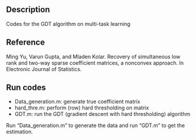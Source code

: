 ## Description
Codes for the GDT algorithm on multi-task learning
## Reference
Ming Yu, Varun Gupta, and Mladen Kolar. 
Recovery of simultaneous low rank and two-way sparse coefficient matrices, a nonconvex approach. In Electronic Journal of Statistics.
## Run codes
- Data_generation.m: generate true coefficient matrix
- hard_thre.m: perform (row) hard thresholding on matrix
- GDT.m: run the GDT (gradient descent with hard thresholding) algorithm

Run “Data_generation.m” to generate the data and run “GDT.m” to get the estimation.

